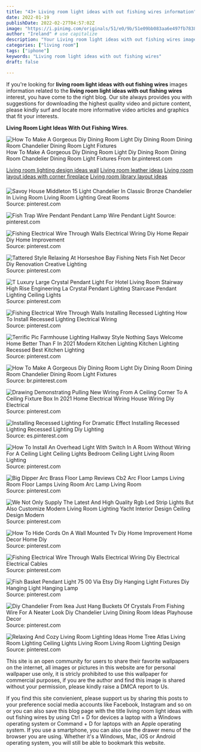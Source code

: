 ```yaml
---
title: "43+ Living room light ideas with out fishing wires information"
date: 2022-01-19
publishDate: 2022-02-27T04:57:02Z
image: "https://i.pinimg.com/originals/51/e0/9b/51e09bb083aa6e497fb7838b101cd1cd.jpg"
author: "Ireland" # use capitalize
description: "Your Living room light ideas with out fishing wires images are available in this site. Living room light ideas with out fishing wires are a topic that is being searched for and liked by netizens now. You can Find and Download the Living room light ideas with out fishing wires files here. Find and Download all royalty-free vectors."
categories: ["living room"]
tags: ["iphone"]
keywords: "Living room light ideas with out fishing wires"
draft: false

---
```


If you're looking for **living room light ideas with out fishing wires** images information related to the **living room light ideas with out fishing wires** interest, you have come to the right  blog.  Our site always  provides you with  suggestions  for downloading  the highest  quality video and picture  content, please kindly surf and locate more informative video articles and graphics  that fit your interests.

**Living Room Light Ideas With Out Fishing Wires**. 

![How To Make A Gorgeous Diy Dining Room Light Diy Dining Room Dining Room Chandelier Dining Room Light Fixtures](https://i.pinimg.com/736x/48/6a/e7/486ae76b9b7713164912f1fd7934d2bb.jpg "How To Make A Gorgeous Diy Dining Room Light Diy Dining Room Dining Room Chandelier Dining Room Light Fixtures")
How To Make A Gorgeous Diy Dining Room Light Diy Dining Room Dining Room Chandelier Dining Room Light Fixtures From br.pinterest.com

[Living room lighting design ideas wall](/living-room-lighting-design-ideas-wall/)
[Living room leather ideas](/living-room-leather-ideas/)
[Living room layout ideas with corner fireplace](/living-room-layout-ideas-with-corner-fireplace/)
[Living room library layout ideas](/living-room-library-layout-ideas/)



### 

 


![Savoy House Middleton 15 Light Chandelier In Classic Bronze Chandelier In Living Room Living Room Lighting Great Rooms](https://i.pinimg.com/736x/63/db/af/63dbaf72ae530b66376e59f7c8aa1975.jpg "Savoy House Middleton 15 Light Chandelier In Classic Bronze Chandelier In Living Room Living Room Lighting Great Rooms")
Source: pinterest.com

 

![Fish Trap Wire Pendant Pendant Lamp Wire Pendant Light](https://i.pinimg.com/564x/8d/ce/08/8dce087d2adddb47c65086ca15a09b52--wire-pendant-ceiling-pendant.jpg "Fish Trap Wire Pendant Pendant Lamp Wire Pendant Light")
Source: pinterest.com

 

![Fishing Electrical Wire Through Walls Electrical Wiring Diy Home Repair Diy Home Improvement](https://i.pinimg.com/originals/49/58/41/495841ccb5bca29ff8891aa116070faa.jpg "Fishing Electrical Wire Through Walls Electrical Wiring Diy Home Repair Diy Home Improvement")
Source: pinterest.com

 

![Tattered Style Relaxing At Horseshoe Bay Fishing Nets Fish Net Decor Diy Renovation Creative Lighting](https://i.pinimg.com/736x/1b/16/05/1b1605c2a5097477f00a3c771a9b1e00--bays-guest-cabin.jpg "Tattered Style Relaxing At Horseshoe Bay Fishing Nets Fish Net Decor Diy Renovation Creative Lighting")
Source: pinterest.com

 

![T Luxury Large Crystal Pendant Light For Hotel Living Room Stairway High Rise Engineering La Crystal Pendant Lighting Staircase Pendant Lighting Ceiling Lights](https://i.pinimg.com/originals/57/f2/09/57f209c75ec46cff3f71b64b58d1ff7b.jpg "T Luxury Large Crystal Pendant Light For Hotel Living Room Stairway High Rise Engineering La Crystal Pendant Lighting Staircase Pendant Lighting Ceiling Lights")
Source: pinterest.com

 

![Fishing Electrical Wire Through Walls Installing Recessed Lighting How To Install Recessed Lighting Electrical Wiring](https://i.pinimg.com/474x/3d/71/63/3d716380d86eb157c0f2a59f2c580ba0.jpg "Fishing Electrical Wire Through Walls Installing Recessed Lighting How To Install Recessed Lighting Electrical Wiring")
Source: pinterest.com

 

![Terrific Pic Farmhouse Lighting Hallway Style Nothing Says Welcome Home Better Than F In 2021 Modern Kitchen Lighting Kitchen Lighting Recessed Best Kitchen Lighting](https://i.pinimg.com/736x/83/66/01/836601b082d364823832f34f5d038752.jpg "Terrific Pic Farmhouse Lighting Hallway Style Nothing Says Welcome Home Better Than F In 2021 Modern Kitchen Lighting Kitchen Lighting Recessed Best Kitchen Lighting")
Source: pinterest.com

 

![How To Make A Gorgeous Diy Dining Room Light Diy Dining Room Dining Room Chandelier Dining Room Light Fixtures](https://i.pinimg.com/736x/48/6a/e7/486ae76b9b7713164912f1fd7934d2bb.jpg "How To Make A Gorgeous Diy Dining Room Light Diy Dining Room Dining Room Chandelier Dining Room Light Fixtures")
Source: br.pinterest.com

 

![Drawing Demonstrating Pulling New Wiring From A Ceiling Corner To A Ceiling Fixture Box In 2021 Home Electrical Wiring House Wiring Diy Electrical](https://i.pinimg.com/originals/5c/c8/69/5cc8693341e5a2bf397eb68b92b7fa5d.png "Drawing Demonstrating Pulling New Wiring From A Ceiling Corner To A Ceiling Fixture Box In 2021 Home Electrical Wiring House Wiring Diy Electrical")
Source: pinterest.com

 

![Installing Recessed Lighting For Dramatic Effect Installing Recessed Lighting Recessed Lighting Diy Lighting](https://i.pinimg.com/originals/52/e2/f6/52e2f6ce6de4ef55203438e4bebb7243.jpg "Installing Recessed Lighting For Dramatic Effect Installing Recessed Lighting Recessed Lighting Diy Lighting")
Source: es.pinterest.com

 

![How To Install An Overhead Light With Switch In A Room Without Wiring For A Ceiling Light Ceiling Lights Bedroom Ceiling Light Living Room Lighting](https://i.pinimg.com/736x/d3/93/35/d393359b27c654aaf43711496fc4c5fb--install-ceiling-light-plug-in-ceiling-light.jpg "How To Install An Overhead Light With Switch In A Room Without Wiring For A Ceiling Light Ceiling Lights Bedroom Ceiling Light Living Room Lighting")
Source: pinterest.com

 

![Big Dipper Arc Brass Floor Lamp Reviews Cb2 Arc Floor Lamps Living Room Floor Lamps Living Room Arc Lamp Living Room](https://i.pinimg.com/originals/e3/3c/2b/e33c2b11ef40a5c1d66f65a3d1a2b07c.jpg "Big Dipper Arc Brass Floor Lamp Reviews Cb2 Arc Floor Lamps Living Room Floor Lamps Living Room Arc Lamp Living Room")
Source: pinterest.com

 

![We Not Only Supply The Latest And High Quality Rgb Led Strip Lights But Also Customize Modern Living Room Lighting Yacht Interior Design Ceiling Design Modern](https://i.pinimg.com/originals/cc/ac/c6/ccacc696c5fc2f403fb23d66efc77cef.jpg "We Not Only Supply The Latest And High Quality Rgb Led Strip Lights But Also Customize Modern Living Room Lighting Yacht Interior Design Ceiling Design Modern")
Source: pinterest.com

 

![How To Hide Cords On A Wall Mounted Tv Diy Home Improvement Home Decor Home Diy](https://i.pinimg.com/736x/cf/d2/7f/cfd27f5bfad23684533b4801464396da--tv-on-wall-in-bedroom-tv-in-bedroom-mounted.jpg "How To Hide Cords On A Wall Mounted Tv Diy Home Improvement Home Decor Home Diy")
Source: pinterest.com

 

![Fishing Electrical Wire Through Walls Electrical Wiring Diy Electrical Electrical Cables](https://i.pinimg.com/736x/84/55/47/845547b87d7494a2e825041030265a64--electrical-work-how-to-fish.jpg "Fishing Electrical Wire Through Walls Electrical Wiring Diy Electrical Electrical Cables")
Source: pinterest.com

 

![Fish Basket Pendant Light 75 00 Via Etsy Diy Hanging Light Fixtures Diy Hanging Light Hanging Lamp](https://i.pinimg.com/originals/b7/5a/ee/b75aee3aa151cdd3c86280a203f0d760.jpg "Fish Basket Pendant Light 75 00 Via Etsy Diy Hanging Light Fixtures Diy Hanging Light Hanging Lamp")
Source: pinterest.com

 

![Diy Chandelier From Ikea Just Hang Buckets Of Crystals From Fishing Wire For A Neater Look Diy Chandelier Living Dining Room Ideas Playhouse Decor](https://i.pinimg.com/originals/15/44/b2/1544b2f67e124695877fa92fb1b6cb7a.jpg "Diy Chandelier From Ikea Just Hang Buckets Of Crystals From Fishing Wire For A Neater Look Diy Chandelier Living Dining Room Ideas Playhouse Decor")
Source: pinterest.com

 

![Relaxing And Cozy Living Room Lighting Ideas Home Tree Atlas Living Room Lighting Ceiling Lights Living Room Living Room Lighting Design](https://i.pinimg.com/originals/51/e0/9b/51e09bb083aa6e497fb7838b101cd1cd.jpg "Relaxing And Cozy Living Room Lighting Ideas Home Tree Atlas Living Room Lighting Ceiling Lights Living Room Living Room Lighting Design")
Source: pinterest.com

 

This site is an open community for users to share their favorite wallpapers on the internet, all images or pictures in this website are for personal wallpaper use only, it is stricly prohibited to use this wallpaper for commercial purposes, if you are the author and find this image is shared without your permission, please kindly raise a DMCA report to Us.

If you find this site convienient, please support us by sharing this posts to your preference social media accounts like Facebook, Instagram and so on or you can also save this blog page with the title living room light ideas with out fishing wires by using Ctrl + D for devices a laptop with a Windows operating system or Command + D for laptops with an Apple operating system. If you use a smartphone, you can also use the drawer menu of the browser you are using. Whether it's a Windows, Mac, iOS or Android operating system, you will still be able to bookmark this website.
